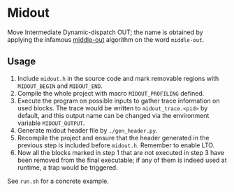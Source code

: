 # Midout

Move Intermediate Dynamic-dispatch OUT; the name is obtained by applying
the infamous [middle-out](http://www.piedpiper.com) algorithm on the word
`middle-out`.

## Usage

1. Include `midout.h` in the source code and mark removable regions with
   `MIDOUT_BEGIN` and `MIDOUT_END`.
2. Compile the whole project with macro `MIDOUT_PROFILING` defined.
3. Execute the program on possible inputs to gather trace information on used
   blocks. The trace would be written to `midout_trace.<pid>` by default, and
   this output name can be changed via the environment variable `MIDOUT_OUTPUT`.
4. Generate midout header file by `./gen_header.py`.
5. Recompile the project and ensure that the header generated in the previous
   step is included before `midout.h`. Remember to enable LTO.
6. Now all the blocks marked in step 1 that are not executed in step 3 have been
   removed from the final executable; if any of them is indeed used at runtime,
   a trap would be triggered.

See `run.sh` for a concrete example.
